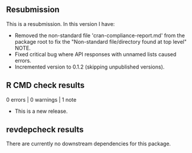 ## Resubmission
This is a resubmission. In this version I have:

* Removed the non-standard file 'cran-compliance-report.md' from the package root 
  to fix the "Non-standard file/directory found at top level" NOTE.
* Fixed critical bug where API responses with unnamed lists caused errors.
* Incremented version to 0.1.2 (skipping unpublished versions).

## R CMD check results

0 errors | 0 warnings | 1 note

* This is a new release.

## revdepcheck results

There are currently no downstream dependencies for this package.
